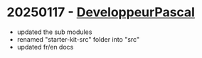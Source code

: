 # 20250117 - [DeveloppeurPascal](https://github.com/DeveloppeurPascal)

* updated the sub modules
* renamed "starter-kit-src" folder into "src"
* updated fr/en docs

